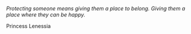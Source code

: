 <i>Protecting someone means giving them a place to belong. Giving them a place where they can be happy.</i>

Princess Lenessia